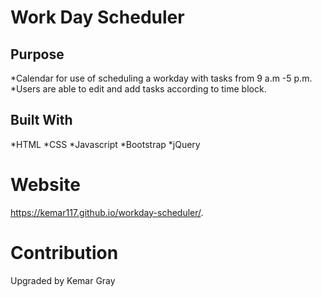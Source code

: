 # Work Day Scheduler

## Purpose
*Calendar for use of scheduling a workday with tasks from 9 a.m -5 p.m.  
*Users are able to edit and add tasks according to time block.

## Built With
*HTML
*CSS
*Javascript 
*Bootstrap
*jQuery

# Website
https://kemar117.github.io/workday-scheduler/.

# Contribution
Upgraded by Kemar Gray
